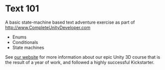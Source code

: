 # Text 101
A basic state-machine based text adventure exercise as part of http://www.CompleteUnityDeveloper.com

+ Enums
+ Conditionals
+ State machines

See [our website](http://www.CompleteUnityDeveloper.com) for more information about our epic Unity 3D course that is the result of a year of work, and followed a highly successful Kickstarter.
